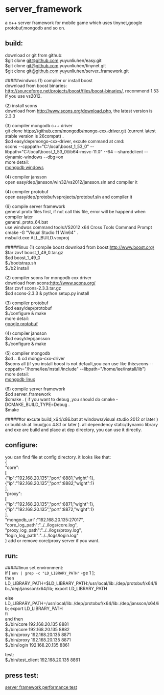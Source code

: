 server_framework
================

a c++ server framework for mobile game which uses tinynet,google protobuf,mongodb and so on. 



build:
---
download or git from github:<br>
$git clone git@github.com:yuyunliuhen/easy.git<br>
$git clone git@github.com:yuyunliuhen/tinynet.git<br>
$git clone git@github.com:yuyunliuhen/server_framework.git<br>

#####windwos
(1) compiler or install boost<br>
download from boost binaries: http://sourceforge.net/projects/boost/files/boost-binaries/, recommend 1.53 if you use vs2012.

(2) install scons<br>
download from http://www.scons.org/download.php, the latest version is 2.3.3<br>

(3) compiler mongodb c++ driver<br>
git clone https://github.com/mongodb/mongo-cxx-driver.git (current latest stable version is 26compat) .<br>
$cd easy/dep/mongo-cxx-driver, excute command at cmd:<br>
scons --cpppath="C:\local\boost_1_53_0" --libpath="C:\local\boost_1_53_0\lib64-msvc-11.0" --64 --sharedclient --dynamic-windows --dbg=on<br>
more detail:<br>
[mongodb windows ](http://blog.chinaunix.net/uid-8625039-id-4446874.html)<br>

(4) compiler jansson<br>
open easy/dep/jansson/win32/vs2012/jansson.sln and compiler it <br>

(4) compiler protobuf<br>
open easy/dep/protobufvsprojects/protobuf.sln and compiler it <br>

(6) compile server framework<br>
general proto files first, if not call this file, error will be happend when compiler later<br>
general_proto_64.bat<br>
use windwos command tools:VS2012 x64 Cross Tools Command Prompt <br>
cmake -G "Visual Studio 11 Win64" . <br>
msbuild.exe ALL_BUILD.vcxproj

#####linux
(1) compile boost
download from boost:http://www.boost.org/<br>
$tar zxvf boost_1_49_0.tar.gz<br>
$cd boost_1_49_0<br>
$./bootstrap.sh<br>
$./b2 install<br>

(2) compiler scons for mongodb cxx driver<br>
download from scons:http://www.scons.org/<br>
$tar zxvf scons-2.3.3.tar.gz<br>
$cd scons-2.3.3 & python setup.py install <br>

(3) compiler protobuf<br>
$cd easy/dep/protobuf<br>
$./configure & make<br>
more detail:<br>
[google protobuf](http://blog.chinaunix.net/uid-8625039-id-4430741.html)<br>

(4)	compiler jansson<br>
$cd easy/dep/jansson<br>
$./configure & make<br>

(5)	compiler mongodb<br>
$cd .. & cd mongo-cxx-driver<br>
$scons all (if you install boost is not default,you can use like this:scons --cpppath="/home/lee/install/include" --libpath="/home/lee/install/lib")<br>
more detail:<br>
[mongodb linux ](http://blog.chinaunix.net/uid-8625039-id-4444101.html) <br>

(6) compile server framework<br>
$cd server_framework <br>
$cmake . ( if you want to debug ,you should do cmake -DCMAKE_BUILD_TYPE=Debug .<br>
$make<br>

######or
excute build_x64/x86.bat at windows(visual studio 2012 or later ) or build.sh at linux(gcc 4.8.1 or later ). all dependency static/dynamic library and exe are build and place at dep directory, you can use it directly.

configure:
---
you can find file at config directory. it looks like that:<br>
{<br>
	"core":<br>
	[<br>
		{"ip":"192.168.20.135","port":8881,"wight":1},<br>
		{"ip":"192.168.20.135","port":8882,"wight":1}<br>
	],<br>
	"proxy":<br>
	[<br>
		{"ip":"192.168.20.135","port":8871,"wight":1},<br>
		{"ip":"192.168.20.135","port":8872,"wight":1}<br>
	],<br>
	"mongodb_url":"192.168.20.135:27017",<br>
	"core_log_path":"../../logs/core.log",<br>
	"proxy_log_path":"../../logs/proxy.log",<br>
	"login_log_path":"../../logs/login.log"<br>
}
add or remove core/proxy server if you want.<br>

run:
---
#####linux
set environment:<br>
if [ `env | grep -c "LD_LIBRARY_PATH"` -ge 1 ];<br>
 then<br>
     LD_LIBRARY_PATH=$LD_LIBRARY_PATH:/usr/local/lib:./dep/protobuf/x64/lib:./dep/jansson/x64/lib; export LD_LIBRARY_PATH<br>

 else<br>
     LD_LIBRARY_PATH=/usr/local/lib:./dep/protobuf/x64/lib:./dep/jansson/x64/lib; export LD_LIBRARY_PATH<br>
 fi<br>
 and then <br>
 $./bin/core 192.168.20.135 8881<br>
 $./bin/core 192.168.20.135 8882<br>
 $./bin/proxy 192.168.20.135 8871<br>
 $./bin/proxy 192.168.20.135 8871<br>
 $./bin/login 192.168.20.135 8861<br>
 
 test:<br>
 $./bin/test_client 192.168.20.135 8861<br>
 
press test:
---
[server framework performance test](http://blog.chinaunix.net/uid-8625039-id-4911018.html)<br>


